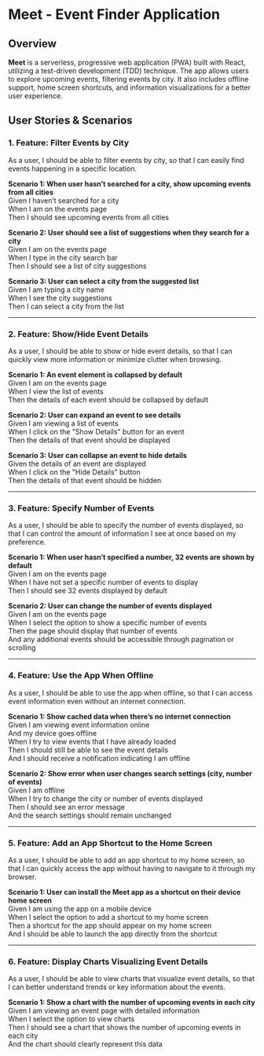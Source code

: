 # Meet - Event Finder Application

## Overview

**Meet** is a serverless, progressive web application (PWA) built with React, utilizing a test-driven development (TDD) technique. The app allows users to explore upcoming events, filtering events by city. It also includes offline support, home screen shortcuts, and information visualizations for a better user experience.

## User Stories & Scenarios

### 1. **Feature: Filter Events by City**

As a user, I should be able to filter events by city, so that I can easily find events happening in a specific location.

**Scenario 1: When user hasn’t searched for a city, show upcoming events from all cities**  
Given I haven’t searched for a city  
When I am on the events page  
Then I should see upcoming events from all cities

**Scenario 2: User should see a list of suggestions when they search for a city**  
Given I am on the events page  
When I type in the city search bar  
Then I should see a list of city suggestions

**Scenario 3: User can select a city from the suggested list**  
Given I am typing a city name  
When I see the city suggestions  
Then I can select a city from the list

---

### 2. **Feature: Show/Hide Event Details**

As a user, I should be able to show or hide event details, so that I can quickly view more information or minimize clutter when browsing.

**Scenario 1: An event element is collapsed by default**  
Given I am on the events page  
When I view the list of events  
Then the details of each event should be collapsed by default

**Scenario 2: User can expand an event to see details**  
Given I am viewing a list of events  
When I click on the "Show Details" button for an event  
Then the details of that event should be displayed

**Scenario 3: User can collapse an event to hide details**  
Given the details of an event are displayed  
When I click on the "Hide Details" button  
Then the details of that event should be hidden

---

### 3. **Feature: Specify Number of Events**

As a user, I should be able to specify the number of events displayed, so that I can control the amount of information I see at once based on my preference.

**Scenario 1: When user hasn’t specified a number, 32 events are shown by default**  
Given I am on the events page  
When I have not set a specific number of events to display  
Then I should see 32 events displayed by default

**Scenario 2: User can change the number of events displayed**  
Given I am on the events page  
When I select the option to show a specific number of events  
Then the page should display that number of events  
And any additional events should be accessible through pagination or scrolling

---

### 4. **Feature: Use the App When Offline**

As a user, I should be able to use the app when offline, so that I can access event information even without an internet connection.

**Scenario 1: Show cached data when there’s no internet connection**  
Given I am viewing event information online  
And my device goes offline  
When I try to view events that I have already loaded  
Then I should still be able to see the event details  
And I should receive a notification indicating I am offline

**Scenario 2: Show error when user changes search settings (city, number of events)**  
Given I am offline  
When I try to change the city or number of events displayed  
Then I should see an error message  
And the search settings should remain unchanged

---

### 5. **Feature: Add an App Shortcut to the Home Screen**

As a user, I should be able to add an app shortcut to my home screen, so that I can quickly access the app without having to navigate to it through my browser.

**Scenario 1: User can install the Meet app as a shortcut on their device home screen**  
Given I am using the app on a mobile device  
When I select the option to add a shortcut to my home screen  
Then a shortcut for the app should appear on my home screen  
And I should be able to launch the app directly from the shortcut

---

### 6. **Feature: Display Charts Visualizing Event Details**

As a user, I should be able to view charts that visualize event details, so that I can better understand trends or key information about the events.

**Scenario 1: Show a chart with the number of upcoming events in each city**  
Given I am viewing an event page with detailed information  
When I select the option to view charts  
Then I should see a chart that shows the number of upcoming events in each city  
And the chart should clearly represent this data
